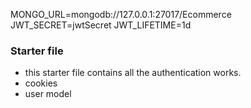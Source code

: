 MONGO_URL=mongodb://127.0.0.1:27017/Ecommerce
JWT_SECRET=jwtSecret
JWT_LIFETIME=1d

### Starter file

- this starter file contains all the authentication works.
- cookies
- user model
